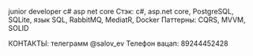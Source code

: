 junior developer с#  asp net core
Стэк: c#, asp.net core, PostgreSQL, SQLite, язык SQL, RabbitMQ, MediatR, Docker
Паттерны: CQRS, MVVM, SOLID

КОНТАКТЫ:
телеграмм @salov_ev
Телефон вацап: 89244452428
